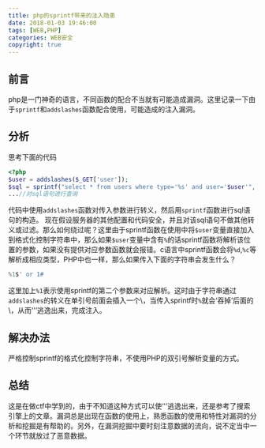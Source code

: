 ```yaml
---
title: php的sprintf带来的注入隐患
date: 2018-01-03 19:46:00
tags: [WEB,PHP]
categories: WEB安全
copyright: true
---
```

## 前言
php是一门神奇的语言，不同函数的配合不当就有可能造成漏洞。这里记录一下由于`sprintf`和`addslashes`函数配合使用，可能造成的注入漏洞。
## 分析
思考下面的代码
```php
<?php
$user = addslashes($_GET['user']);
$sql = sprintf("select * from users where type='%s' and user='$user'",'admin');
...//对sql语句进行查询
```
代码中使用`addslashes`函数对传入参数进行转义，然后用`sprintf`函数进行sql语句的构造。
现在假设服务器的其他配置和代码安全，并且对该sql语句不做其他转义或过滤。那么如何绕过呢？这里由于sprintf函数在使用中将`$user`变量直接加入到格式化控制字符串中，那么如果`$user`变量中含有`%`的话sprintf函数将解析该位置的参数，如果没有提供对应参数函数就会报错。c语言中sprintf函数会将`%d`,`%c`等解析成相应类型，PHP中也一样，那么如果传入下面的字符串会发生什么？
```php
%1$' or 1#
```
这里加上`%1`表示使用sprintf的第二个参数来对应解析。这时由于字符串通过`addslashes`的转义在单引号前面会插入一个\，当传入sprintf时`%`就会‘吞掉’后面的\，从而‘'’逃逸出来，完成注入。
## 解决办法
严格控制sprintf的格式化控制字符串，不使用PHP的双引号解析变量的方式。
## 总结
这是在做ctf中学到的，由于不知道这种方式可以使‘'’逃逸出来，还是参考了搜索引擎上的文章。漏洞总是出现在函数的使用上，熟悉函数的使用和特性对漏洞的分析和挖掘是有帮助的。另外，在漏洞挖掘中要时刻注意数据的流向，说不定当中一个环节就放过了恶意数据。